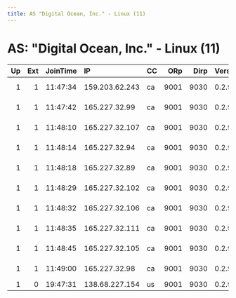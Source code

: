 ```yaml
---
title: AS "Digital Ocean, Inc." - Linux (11)
---
```


# AS: "Digital Ocean, Inc." - Linux (11)

|   Up |   Ext | JoinTime   | IP             | CC   |   ORp |   Dirp | Version   | Contact                   | Nickname           |   eFamMembers |
|-----:|------:|:-----------|:---------------|:-----|------:|-------:|:----------|:--------------------------|:-------------------|--------------:|
|    1 |     1 | 11:47:34   | 159.203.62.243 | ca   |  9001 |   9030 | 0.2.9.11  | Person somebody@example.c | DebianTorNodetor10 |             1 |
|    1 |     1 | 11:47:42   | 165.227.32.99  | ca   |  9001 |   9030 | 0.2.9.11  | Person somebody@example.c | DebianTorNodetor09 |             1 |
|    1 |     1 | 11:48:10   | 165.227.32.107 | ca   |  9001 |   9030 | 0.2.9.11  | Person somebody@example.c | DebianTorNodetor06 |             1 |
|    1 |     1 | 11:48:14   | 165.227.32.94  | ca   |  9001 |   9030 | 0.2.9.11  | Person somebody@example.c | DebianTorNodetor05 |             1 |
|    1 |     1 | 11:48:18   | 165.227.32.89  | ca   |  9001 |   9030 | 0.2.9.11  | Person somebody@example.c | DebianTorNodetor02 |             1 |
|    1 |     1 | 11:48:29   | 165.227.32.102 | ca   |  9001 |   9030 | 0.2.9.11  | Person somebody@example.c | DebianTorNodetor03 |             1 |
|    1 |     1 | 11:48:32   | 165.227.32.106 | ca   |  9001 |   9030 | 0.2.9.11  | Person somebody@example.c | DebianTorNodetor01 |             1 |
|    1 |     1 | 11:48:35   | 165.227.32.111 | ca   |  9001 |   9030 | 0.2.9.11  | Person somebody@example.c | DebianTorNodetor08 |             1 |
|    1 |     1 | 11:48:45   | 165.227.32.105 | ca   |  9001 |   9030 | 0.2.9.11  | Person somebody@example.c | DebianTorNodetor04 |             1 |
|    1 |     1 | 11:49:00   | 165.227.32.98  | ca   |  9001 |   9030 | 0.2.9.11  | Person somebody@example.c | DebianTorNodetor07 |             1 |
|    1 |     0 | 19:47:31   | 138.68.227.154 | us   |  9001 |   9030 | 0.2.9.11  | &lt;none&gt;              | icybikes           |             1 |
